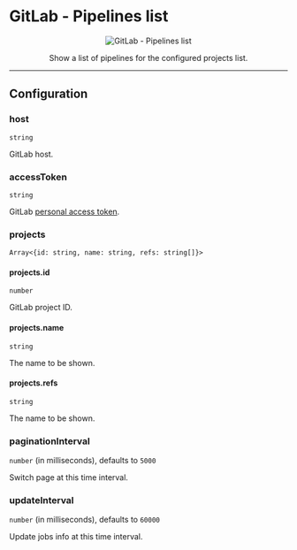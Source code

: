# GitLab - Pipelines list

<p align="center">
  <img alt="GitLab - Pipelines list" src="/plugins/visual-management-plugin-gitlab/assets/pipelines-list.png" />
</p>

<p align="center">Show a list of pipelines for the configured projects list.</p>

---

## Configuration

### host

`string`

GitLab host.

### accessToken

`string`

GitLab [personal access token](https://docs.gitlab.com/ee/user/profile/personal_access_tokens.html).

### projects

`Array<{id: string, name: string, refs: string[]}>`

#### projects.id

`number`

GitLab project ID.

#### projects.name

`string`

The name to be shown.

#### projects.refs

`string`

The name to be shown.

### paginationInterval

`number` (in milliseconds), defaults to `5000`

Switch page at this time interval.

### updateInterval

`number` (in milliseconds), defaults to `60000`

Update jobs info at this time interval.
